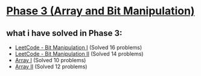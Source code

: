 # [Phase 3 (Array and Bit Manipulation)](https://github.com/cs-MohamedAyman/Problem-Solving-Training/blob/master/level-1/leetcode/array-bit-manipulation.md)
## what i have solved in Phase 3:
- [LeetCode - Bit Manipulation I](https://github.com/MostafaOsmanFathi/Java-Problem-Solving/tree/main/src/main/java/git/JavaProblemSolving/LevelOne/Leetcode/Phase3/BitManipulation1) (Solved 16 problems)
- [LeetCode - Bit Manipulation II](https://github.com/MostafaOsmanFathi/Java-Problem-Solving/tree/main/src/main/java/git/JavaProblemSolving/LevelOne/Leetcode/Phase3/BitManipulation2) (Solved 14 problems)
- [Array I](https://github.com/MostafaOsmanFathi/Java-Problem-Solving/tree/main/src/main/java/git/JavaProblemSolving/LevelOne/Leetcode/Phase3/ArrayI) (Solved 10 problems)
- [Array II](https://github.com/MostafaOsmanFathi/Java-Problem-Solving/tree/main/src/main/java/git/JavaProblemSolving/LevelOne/Leetcode/Phase3/ArrayII) (Solved 12 problems)

